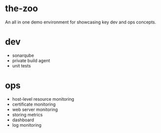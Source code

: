 # the-zoo
An all in one demo environment for showcasing key dev and ops concepts.

# dev
* sonarqube
* private build agent
* unit tests

# ops
* host-level resource monitoring
* certificate monitoring
* web server monitoring
* storing metrics
* dashboard
* log monitoring
